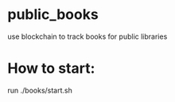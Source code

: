 # public_books
use blockchain to track books for public libraries


# How to start:
run ./books/start.sh
